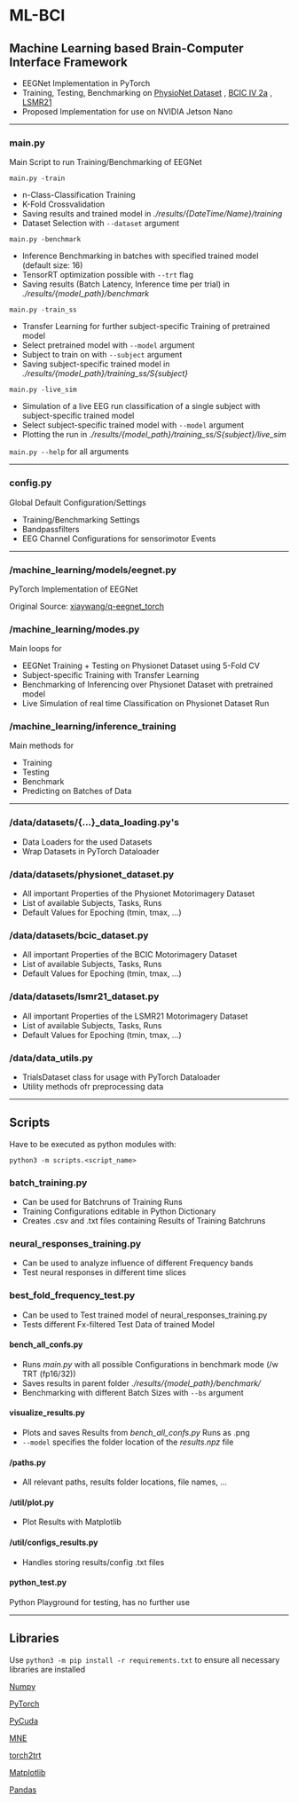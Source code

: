 # ML-BCI
## Machine Learning based Brain-Computer Interface Framework

* EEGNet Implementation in PyTorch
* Training, Testing, Benchmarking on [PhysioNet Dataset](https://physionet.org/content/eegmmidb/1.0.0/)
  , [BCIC IV 2a](http://www.bbci.de/competition/iv/#dataset2a)
  , [LSMR21](https://figshare.com/articles/dataset/Human_EEG_Dataset_for_Brain-Computer_Interface_and_Meditation/13123148)
* Proposed Implementation for use on NVIDIA Jetson Nano

___

### main.py
Main Script to run Training/Benchmarking of EEGNet

`main.py -train`
* n-Class-Classification Training
* K-Fold Crossvalidation
* Saving results and trained model in _./results/{DateTime/Name}/training_
* Dataset Selection with `--dataset` argument

`main.py -benchmark` 
* Inference Benchmarking in batches with specified trained model (default size: 16)
* TensorRT optimization possible with `--trt` flag 
* Saving results (Batch Latency, Inference time per trial) in _./results/{model_path}/benchmark_

`main.py -train_ss` 
* Transfer Learning for further subject-specific Training of pretrained model
* Select pretrained model with `--model` argument
* Subject to train on with `--subject` argument
* Saving subject-specific trained model in _./results/{model_path}/training_ss/S{subject}_

`main.py -live_sim` 
* Simulation of a live EEG run classification of a single subject with subject-specific trained model
* Select subject-specific trained model with `--model` argument
* Plotting the run in _./results/{model_path}/training_ss/S{subject}/live_sim_

`main.py --help` for all arguments

___

### config.py
Global Default Configuration/Settings
* Training/Benchmarking Settings
* Bandpassfilters
* EEG Channel Configurations for sensorimotor Events

___

### /machine_learning/models/eegnet.py
PyTorch Implementation of EEGNet

Original Source:
[xiaywang/q-eegnet_torch](https://github.com/xiaywang/q-eegnet_torch/blob/0f467e7f0d9e56d606d8f957773067bc89c2b42c/eegnet.py)

### /machine_learning/modes.py
Main loops for 
* EEGNet Training + Testing on Physionet Dataset using 5-Fold CV
* Subject-specific Training with Transfer Learning
* Benchmarking of Inferencing over Physionet Dataset with pretrained model
* Live Simulation of real time Classification on Physionet Dataset Run

### /machine_learning/inference_training
Main methods for
* Training 
* Testing
* Benchmark
* Predicting
on Batches of Data

___

### /data/datasets/{...}_data_loading.py's
* Data Loaders for the used Datasets
* Wrap Datasets in PyTorch Dataloader

### /data/datasets/physionet_dataset.py

* All important Properties of the Physionet Motorimagery Dataset
* List of available Subjects, Tasks, Runs
* Default Values for Epoching (tmin, tmax, ...)

### /data/datasets/bcic_dataset.py

* All important Properties of the BCIC Motorimagery Dataset
* List of available Subjects, Tasks, Runs
* Default Values for Epoching (tmin, tmax, ...)

### /data/datasets/lsmr21_dataset.py

* All important Properties of the LSMR21 Motorimagery Dataset
* List of available Subjects, Tasks, Runs
* Default Values for Epoching (tmin, tmax, ...)

### /data/data_utils.py

* TrialsDataset class for usage with PyTorch Dataloader
* Utility methods ofr preprocessing data

___

## Scripts

Have to be executed as python modules with:

```python3 -m scripts.<script_name> ```
 
### batch_training.py

* Can be used for Batchruns of Training Runs
* Training Configurations editable in Python Dictionary
* Creates .csv and .txt files containing Results of Training Batchruns

### neural_responses_training.py
* Can be used to analyze influence of different Frequency bands
* Test neural responses in different time slices

### best_fold_frequency_test.py
* Can be used to Test trained model of neural_responses_training.py
* Tests different Fx-filtered Test Data of trained Model

#### bench_all_confs.py

* Runs _main.py_ with all possible Configurations in benchmark mode (/w TRT (fp16/32))
* Saves results in parent folder _./results/{model_path}/benchmark/_
* Benchmarking with different Batch Sizes with `--bs` argument

#### visualize_results.py

* Plots and saves Results from _bench_all_confs.py_ Runs as .png
* `--model` specifies the folder location of the _results.npz_ file

#### /paths.py

* All relevant paths, results folder locations, file names, ...

#### /util/plot.py

* Plot Results with Matplotlib

#### /util/configs_results.py

* Handles storing results/config .txt files

#### python_test.py
Python Playground for testing, has no further use

---

## Libraries
Use `python3 -m pip install -r requirements.txt` to ensure all necessary libraries are installed

[Numpy](https://numpy.org/)

[PyTorch](https://pytorch.org/)

[PyCuda](https://documen.tician.de/pycuda/)

[MNE](https://mne.tools/stable/index.html)

[torch2trt](https://github.com/NVIDIA-AI-IOT/torch2trt)

[Matplotlib](https://matplotlib.org/)

[Pandas](https://pandas.pydata.org/)
